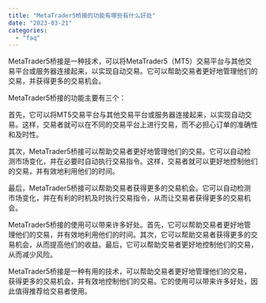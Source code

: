 ```yaml
---
title: "MetaTrader5桥接的功能有哪些有什么好处"
date: "2023-03-21"
categories: 
  - "faq"
---
```


MetaTrader5桥接是一种技术，可以将MetaTrader5（MT5）交易平台与其他交易平台或服务器连接起来，以实现自动交易。它可以帮助交易者更好地管理他们的交易，并获得更多的交易机会。

MetaTrader5桥接的功能主要有三个：

首先，它可以将MT5交易平台与其他交易平台或服务器连接起来，以实现自动交易。这样，交易者就可以在不同的交易平台上进行交易，而不必担心订单的准确性和及时性。

其次，MetaTrader5桥接可以帮助交易者更好地管理他们的交易。它可以自动检测市场变化，并在必要时自动执行交易指令。这样，交易者就可以更好地控制他们的交易，并有效地利用他们的时间。

最后，MetaTrader5桥接可以帮助交易者获得更多的交易机会。它可以自动检测市场变化，并在有利的时机及时执行交易指令，从而让交易者获得更多的交易机会。

MetaTrader5桥接的使用可以带来许多好处。首先，它可以帮助交易者更好地管理他们的交易，并有效地利用他们的时间。其次，它可以帮助交易者获得更多的交易机会，从而提高他们的收益。最后，它可以帮助交易者更好地控制他们的交易，从而减少风险。

MetaTrader5桥接是一种有用的技术，可以帮助交易者更好地管理他们的交易，获得更多的交易机会，并有效地控制他们的交易。它的使用可以带来许多好处，因此值得推荐给交易者使用。
